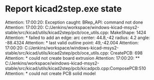 # Report kicad2step.exe state

Attention: 17:00:20: Exception caught: BRep_API: command not done
Attention: 17:00:20: C:/Jenkins/workspace/windows-kicad-msys2-stable/src/kicad/utils/kicad2step/pcb/oce_utils.cpp: MakeShape: 1424
Attention:   * failed to add an edge: arc center: 44.8,-42 radius: 4.2 angle: -88.4324
Attention:   * last valid outline point: 49,-42.004
Attention: 17:00:20: C:/Jenkins/workspace/windows-kicad-msys2-stable/src/kicad/utils/kicad2step/pcb/oce_utils.cpp: CreatePCB: 698
Attention:   * could not create board extrusion
Attention: 17:00:20: ** C:/Jenkins/workspace/windows-kicad-msys2-stable/src/kicad/utils/kicad2step/pcb/kicadpcb.cpp:ComposePCB:510
Attention: *  could not create PCB solid model
